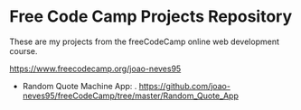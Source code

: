 # Free Code Camp Projects Repository

These are my projects from the freeCodeCamp online web development course.

https://www.freecodecamp.org/joao-neves95

<nbsp>

- Random Quote Machine App:
  . https://github.com/joao-neves95/freeCodeCamp/tree/master/Random_Quote_App
